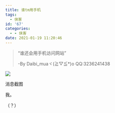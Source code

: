 ```yaml
---
title: 谁tm用手机
tags:
  - 侠客
id: '67'
categories:
  - - 侠客
date: 2021-01-19 11:20:46
---
```


> “谁还会用手机访问网站”
> 
> \-By Daibi\_muaヾ(≧▽≦\*)o QQ:3236241438

![](http://watchlezi.tk/wp-content/uploads/2021/01/7552adaf6e44cc785806328806749670915.jpg)

消息截图

我。

（？）